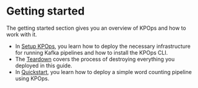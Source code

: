 # Getting started

The getting started section gives you an overview of KPOps and how to work with it.

- In [Setup KPOps](./setup.md), you learn how to deploy the necessary infrastructure for running Kafka pipelines and how to install the KPOps CLI.
- The [Teardown](./teardown.md) covers the process of destroying everything you deployed in this guide.
- In [Quickstart](./quick-start.md), you learn how to deploy a simple word counting pipeline using KPOps.
